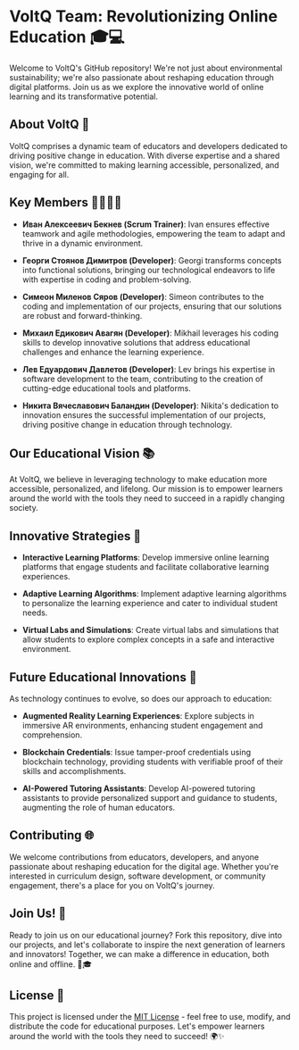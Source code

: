 # VoltQ Team: Revolutionizing Online Education 🎓💻

Welcome to VoltQ's GitHub repository! We're not just about environmental sustainability; we're also passionate about reshaping education through digital platforms. Join us as we explore the innovative world of online learning and its transformative potential.

## About VoltQ 🌟

VoltQ comprises a dynamic team of educators and developers dedicated to driving positive change in education. With diverse expertise and a shared vision, we're committed to making learning accessible, personalized, and engaging for all.

## Key Members 👩‍💼👨‍💻

- **Иван Алексеевич Бекнев (Scrum Trainer)**: Ivan ensures effective teamwork and agile methodologies, empowering the team to adapt and thrive in a dynamic environment.

- **Георги Стоянов Димитров (Developer)**: Georgi transforms concepts into functional solutions, bringing our technological endeavors to life with expertise in coding and problem-solving.

- **Симеон Миленов Сяров (Developer)**: Simeon contributes to the coding and implementation of our projects, ensuring that our solutions are robust and forward-thinking.

- **Михаил Едикович Авагян (Developer)**: Mikhail leverages his coding skills to develop innovative solutions that address educational challenges and enhance the learning experience.

- **Лев Едуардович Давлетов (Developer)**: Lev brings his expertise in software development to the team, contributing to the creation of cutting-edge educational tools and platforms.

- **Никита Вячеславович Баландин (Developer)**: Nikita's dedication to innovation ensures the successful implementation of our projects, driving positive change in education through technology.

## Our Educational Vision 📚

At VoltQ, we believe in leveraging technology to make education more accessible, personalized, and lifelong. Our mission is to empower learners around the world with the tools they need to succeed in a rapidly changing society.

## Innovative Strategies 🚀

- **Interactive Learning Platforms**: Develop immersive online learning platforms that engage students and facilitate collaborative learning experiences.

- **Adaptive Learning Algorithms**: Implement adaptive learning algorithms to personalize the learning experience and cater to individual student needs.

- **Virtual Labs and Simulations**: Create virtual labs and simulations that allow students to explore complex concepts in a safe and interactive environment.

## Future Educational Innovations 🔮

As technology continues to evolve, so does our approach to education:

- **Augmented Reality Learning Experiences**: Explore subjects in immersive AR environments, enhancing student engagement and comprehension.

- **Blockchain Credentials**: Issue tamper-proof credentials using blockchain technology, providing students with verifiable proof of their skills and accomplishments.

- **AI-Powered Tutoring Assistants**: Develop AI-powered tutoring assistants to provide personalized support and guidance to students, augmenting the role of human educators.

## Contributing 🌐

We welcome contributions from educators, developers, and anyone passionate about reshaping education for the digital age. Whether you're interested in curriculum design, software development, or community engagement, there's a place for you on VoltQ's journey.

## Join Us! 🌟

Ready to join us on our educational journey? Fork this repository, dive into our projects, and let's collaborate to inspire the next generation of learners and innovators! Together, we can make a difference in education, both online and offline. 🚀🎓

## License 📝

This project is licensed under the [MIT License](LICENSE) - feel free to use, modify, and distribute the code for educational purposes. Let's empower learners around the world with the tools they need to succeed! 🌍✨
